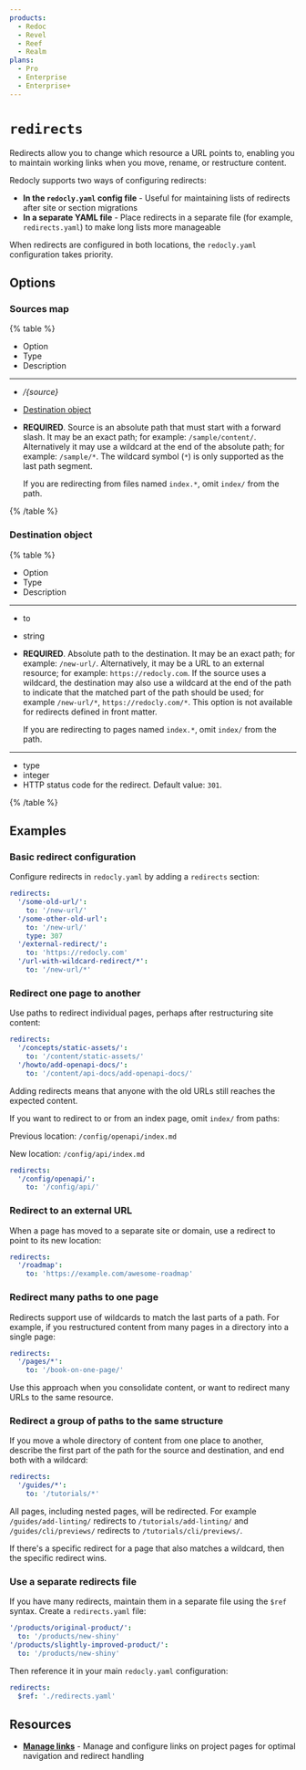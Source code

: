 ```yaml
---
products:
  - Redoc
  - Revel
  - Reef
  - Realm
plans:
  - Pro
  - Enterprise
  - Enterprise+
---
```

# `redirects`

Redirects allow you to change which resource a URL points to, enabling you to maintain working links when you move, rename, or restructure content.

Redocly supports two ways of configuring redirects:

- **In the `redocly.yaml` config file** - Useful for maintaining lists of redirects after site or section migrations
- **In a separate YAML file** - Place redirects in a separate file (for example, `redirects.yaml`) to make long lists more manageable

When redirects are configured in both locations, the `redocly.yaml` configuration takes priority.

## Options

### Sources map

{% table %}

- Option
- Type
- Description

---

- _/{source}_
- [Destination object](#destination-object)
- **REQUIRED**.
  Source is an absolute path that must start with a forward slash.
  It may be an exact path; for example: `/sample/content/`.
  Alternatively it may use a wildcard at the end of the absolute path; for example: `/sample/*`.
  The wildcard symbol (`*`) is only supported as the last path segment.

  If you are redirecting from files named `index.*`, omit `index/` from the path.

{% /table %}

### Destination object

{% table %}

- Option
- Type
- Description

---

- to
- string
- **REQUIRED**.
  Absolute path to the destination.
  It may be an exact path; for example: `/new-url/`.
  Alternatively, it may be a URL to an external resource; for example: `https://redocly.com`.
  If the source uses a wildcard, the destination may also use a wildcard at the end of the path to indicate that the matched part of the path should be used; for example `/new-url/*`, `https://redocly.com/*`.
  This option is not available for redirects defined in front matter.

  If you are redirecting to pages named `index.*`, omit `index/` from the path.

---

- type
- integer
- HTTP status code for the redirect.
  Default value: `301`.

{% /table %}

## Examples

### Basic redirect configuration

Configure redirects in `redocly.yaml` by adding a `redirects` section:

```yaml
redirects:
  '/some-old-url/':
    to: '/new-url/'
  '/some-other-old-url':
    to: '/new-url/'
    type: 307
  '/external-redirect/':
    to: 'https://redocly.com'
  '/url-with-wildcard-redirect/*':
    to: '/new-url/*'
```

### Redirect one page to another

Use paths to redirect individual pages, perhaps after restructuring site content:

```yaml
redirects:
  '/concepts/static-assets/':
    to: '/content/static-assets/'
  '/howto/add-openapi-docs/':
    to: '/content/api-docs/add-openapi-docs/'
```

Adding redirects means that anyone with the old URLs still reaches the expected content.

If you want to redirect to or from an index page, omit `index/` from paths:

Previous location: `/config/openapi/index.md`

New location: `/config/api/index.md`

```yaml
redirects:
  '/config/openapi/':
    to: '/config/api/'
```

### Redirect to an external URL

When a page has moved to a separate site or domain, use a redirect to point to its new location:

```yaml
redirects:
  '/roadmap':
    to: 'https://example.com/awesome-roadmap'
```

### Redirect many paths to one page

Redirects support use of wildcards to match the last parts of a path. For example, if you restructured content from many pages in a directory into a single page:

```yaml
redirects:
  '/pages/*':
    to: '/book-on-one-page/'
```

Use this approach when you consolidate content, or want to redirect many URLs to the same resource.

### Redirect a group of paths to the same structure

If you move a whole directory of content from one place to another, describe the first part of the path for the source and destination, and end both with a wildcard:

```yaml
redirects:
  '/guides/*':
    to: '/tutorials/*'
```

All pages, including nested pages, will be redirected.
For example `/guides/add-linting/` redirects to `/tutorials/add-linting/` and `/guides/cli/previews/` redirects to `/tutorials/cli/previews/`.

If there's a specific redirect for a page that also matches a wildcard, then the specific redirect wins.

### Use a separate redirects file

If you have many redirects, maintain them in a separate file using the `$ref` syntax. Create a `redirects.yaml` file:

```yaml {% title="redirects.yaml" %}
'/products/original-product/':
  to: '/products/new-shiny'
'/products/slightly-improved-product/':
  to: '/products/new-shiny'
```

Then reference it in your main `redocly.yaml` configuration:

```yaml {% title="redocly.yaml" %}
redirects:
  $ref: './redirects.yaml'
```

## Resources

- **[Manage links](../content/links.md)** - Manage and configure links on project pages for optimal navigation and redirect handling
